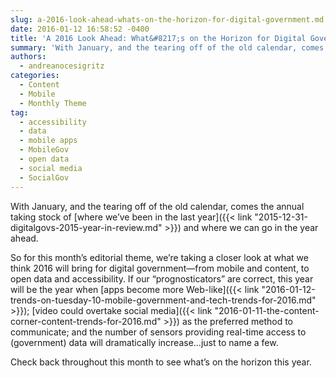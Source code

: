 ```yaml
---
slug: a-2016-look-ahead-whats-on-the-horizon-for-digital-government.md
date: 2016-01-12 16:58:52 -0400
title: 'A 2016 Look Ahead: What&#8217;s on the Horizon for Digital Government?'
summary: 'With January, and the tearing off of the old calendar, comes the annual taking stock of where we&#8217;ve been in the last year and where we can go in the year ahead. So for this month&#8217;s editorial theme, we&#8217;re taking a closer look at what we think 2016 will bring for digital government&mdash;from mobile and'
authors:
  - andreanocesigritz
categories:
  - Content
  - Mobile
  - Monthly Theme
tag:
  - accessibility
  - data
  - mobile apps
  - MobileGov
  - open data
  - social media
  - SocialGov
---
```


With January, and the tearing off of the old calendar, comes the annual taking stock of [where we&#8217;ve been in the last year]({{< link "2015-12-31-digitalgovs-2015-year-in-review.md" >}}) and where we can go in the year ahead.

So for this month&#8217;s editorial theme, we&#8217;re taking a closer look at what we think 2016 will bring for digital government—from mobile and content, to open data and accessibility. If our &#8220;prognosticators&#8221; are correct, this year will be the year when [apps become more Web-like]({{< link "2016-01-12-trends-on-tuesday-10-mobile-government-and-tech-trends-for-2016.md" >}}); [video could overtake social media]({{< link "2016-01-11-the-content-corner-content-trends-for-2016.md" >}}) as the preferred method to communicate; and the number of sensors providing real-time access to (government) data will dramatically increase&#8230;just to name a few.

Check back throughout this month to see what&#8217;s on the horizon this year.